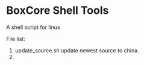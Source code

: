 BoxCore Shell Tools
=====

A shell script for linux

File list:

1. update_source.sh update newest source to china.
2. 
